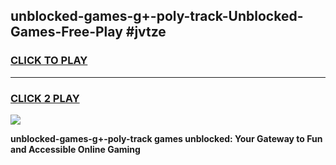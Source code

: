 
## unblocked-games-g+-poly-track-Unblocked-Games-Free-Play #jvtze
<h3>
<a href="https://us.freeplayer.one?title=unblocked-games-g+-poly-track&ref=9M">CLICK TO PLAY</a></h3>
<hr>

<h3>
<a href="https://us.freeplayer.one?title=unblocked-games-g+-poly-track&ref=9M">CLICK 2 PLAY</a>
  
</h3>

<a href="https://us.freeplayer.one?title=unblocked-games-g+-poly-track&ref=9M"><img src="https://clearcache.store/games.png"></a>


**unblocked-games-g+-poly-track games unblocked: Your Gateway to Fun and Accessible Online Gaming**
